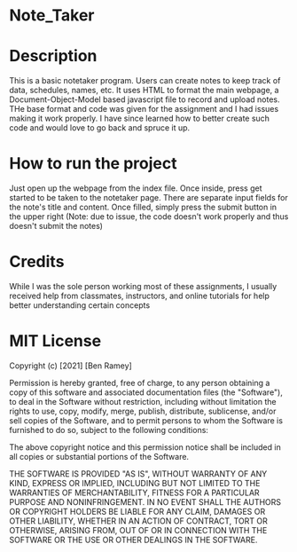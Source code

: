 # Note_Taker

# Description

This is a basic notetaker program. Users can create notes to keep track of data, schedules, names, etc. It uses HTML to format the main webpage, a Document-Object-Model based javascript file to record and upload notes. THe base format and code was given for the assignment and I had issues making it work properly. I have since learned how to better create such code and would love to go back and spruce it up.

# How to run the project

Just open up the webpage from the index file. Once inside, press get started to be taken to the notetaker page. There are separate input fields for the note's title and content. Once filled, simply press the submit button in the upper right (Note: due to issue, the code doesn't work properly and thus doesn't submit the notes)

# Credits

While I was the sole person working most of these assignments, I usually received help from classmates, instructors, and online tutorials for help better understanding certain concepts

# MIT License

Copyright (c) [2021] [Ben Ramey]

Permission is hereby granted, free of charge, to any person obtaining a copy
of this software and associated documentation files (the "Software"), to deal
in the Software without restriction, including without limitation the rights
to use, copy, modify, merge, publish, distribute, sublicense, and/or sell
copies of the Software, and to permit persons to whom the Software is
furnished to do so, subject to the following conditions:

The above copyright notice and this permission notice shall be included in all
copies or substantial portions of the Software.

THE SOFTWARE IS PROVIDED "AS IS", WITHOUT WARRANTY OF ANY KIND, EXPRESS OR
IMPLIED, INCLUDING BUT NOT LIMITED TO THE WARRANTIES OF MERCHANTABILITY,
FITNESS FOR A PARTICULAR PURPOSE AND NONINFRINGEMENT. IN NO EVENT SHALL THE
AUTHORS OR COPYRIGHT HOLDERS BE LIABLE FOR ANY CLAIM, DAMAGES OR OTHER
LIABILITY, WHETHER IN AN ACTION OF CONTRACT, TORT OR OTHERWISE, ARISING FROM,
OUT OF OR IN CONNECTION WITH THE SOFTWARE OR THE USE OR OTHER DEALINGS IN THE
SOFTWARE.